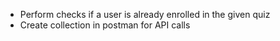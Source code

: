 - Perform checks if a user is already enrolled in the given quiz
- Create collection in postman for API calls
